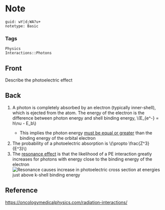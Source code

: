 # Note
```
guid: wY|d;WA?u+
notetype: Basic
```

### Tags
```
Physics
Interactions::Photons
```

## Front
Describe the photoelectric effect

## Back
<ol><li>A photon is completely absorbed by an electron (typically inner-shell), which is ejected from the atom. The energy of the electron is the difference between photon energy and shell binding energy, \(E_{e^-} = h\nu - E_b\)</li><ul><li>This implies the photon energy <u>must be equal or greater</u> than the binding energy of the orbital electron</li></ul><li>The probability of a photoelectric absorption is \(\propto \frac{Z^3}{E^3}\)
</li><li>The <u>resonance effect</u> is that the likelihood of a PE interaction greatly increases for photons with energy close to the binding energy of the electron
<img alt="Resonance causes increase in photoelectric cross section at energies just above k-shell binding energy" src="Photoelectric-resonance.jpg"><div></div>
</li></ol>

## Reference
<a href="https://oncologymedicalphysics.com/radiation-interactions/">https://oncologymedicalphysics.com/radiation-interactions/</a>
